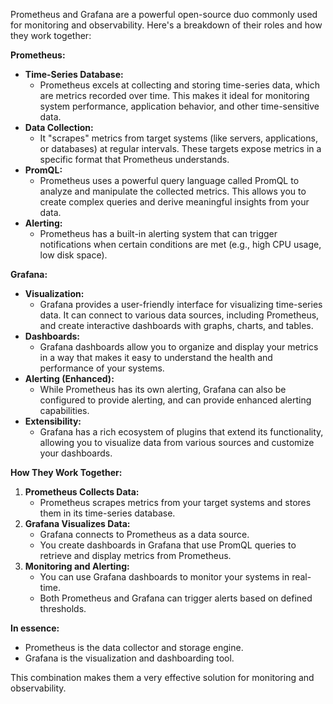 Prometheus and Grafana are a powerful open-source duo commonly used for monitoring and observability. Here's a breakdown of their roles and how they work together:

**Prometheus:**

* **Time-Series Database:**
    * Prometheus excels at collecting and storing time-series data, which are metrics recorded over time. This makes it ideal for monitoring system performance, application behavior, and other time-sensitive data.
* **Data Collection:**
    * It "scrapes" metrics from target systems (like servers, applications, or databases) at regular intervals. These targets expose metrics in a specific format that Prometheus understands.
* **PromQL:**
    * Prometheus uses a powerful query language called PromQL to analyze and manipulate the collected metrics. This allows you to create complex queries and derive meaningful insights from your data.
* **Alerting:**
    * Prometheus has a built-in alerting system that can trigger notifications when certain conditions are met (e.g., high CPU usage, low disk space).

**Grafana:**

* **Visualization:**
    * Grafana provides a user-friendly interface for visualizing time-series data. It can connect to various data sources, including Prometheus, and create interactive dashboards with graphs, charts, and tables.
* **Dashboards:**
    * Grafana dashboards allow you to organize and display your metrics in a way that makes it easy to understand the health and performance of your systems.
* **Alerting (Enhanced):**
    * While Prometheus has its own alerting, Grafana can also be configured to provide alerting, and can provide enhanced alerting capabilities.
* **Extensibility:**
    * Grafana has a rich ecosystem of plugins that extend its functionality, allowing you to visualize data from various sources and customize your dashboards.

**How They Work Together:**

1.  **Prometheus Collects Data:**
    * Prometheus scrapes metrics from your target systems and stores them in its time-series database.
2.  **Grafana Visualizes Data:**
    * Grafana connects to Prometheus as a data source.
    * You create dashboards in Grafana that use PromQL queries to retrieve and display metrics from Prometheus.
3.  **Monitoring and Alerting:**
    * You can use Grafana dashboards to monitor your systems in real-time.
    * Both Prometheus and Grafana can trigger alerts based on defined thresholds.

**In essence:**

* Prometheus is the data collector and storage engine.
* Grafana is the visualization and dashboarding tool.

This combination makes them a very effective solution for monitoring and observability.
